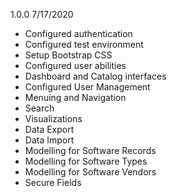 1.0.0 7/17/2020
* Configured authentication
* Configured test environment
* Setup Bootstrap CSS
* Configured user abilities
* Dashboard and Catalog interfaces
* Configured User Management
* Menuing and Navigation
* Search
* Visualizations
* Data Export 
* Data Import
* Modelling for Software Records
* Modelling for Software Types
* Modelling for Software Vendors
* Secure Fields

